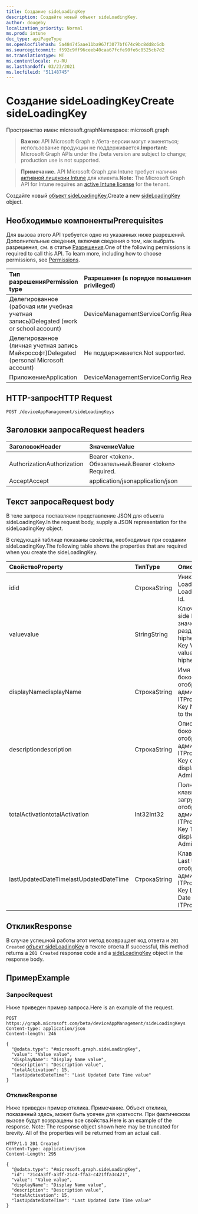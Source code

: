 ```yaml
---
title: Создание sideLoadingKey
description: Создайте новый объект sideLoadingKey.
author: dougeby
localization_priority: Normal
ms.prod: intune
doc_type: apiPageType
ms.openlocfilehash: 5a484745aae11ba967f3077bf674c9bc8dd8c6db
ms.sourcegitcommit: f592c9ff96ceeb40caa67fcfe90fe6c8525cb7d2
ms.translationtype: MT
ms.contentlocale: ru-RU
ms.lasthandoff: 03/23/2021
ms.locfileid: "51148745"
---
```

# <a name="create-sideloadingkey"></a><span data-ttu-id="ea39d-103">Создание sideLoadingKey</span><span class="sxs-lookup"><span data-stu-id="ea39d-103">Create sideLoadingKey</span></span>

<span data-ttu-id="ea39d-104">Пространство имен: microsoft.graph</span><span class="sxs-lookup"><span data-stu-id="ea39d-104">Namespace: microsoft.graph</span></span>

> <span data-ttu-id="ea39d-105">**Важно:** API Microsoft Graph в /бета-версии могут изменяться; использование продукции не поддерживается.</span><span class="sxs-lookup"><span data-stu-id="ea39d-105">**Important:** Microsoft Graph APIs under the /beta version are subject to change; production use is not supported.</span></span>

> <span data-ttu-id="ea39d-106">**Примечание.** API Microsoft Graph для Intune требует наличия [активной лицензии Intune](https://go.microsoft.com/fwlink/?linkid=839381) для клиента.</span><span class="sxs-lookup"><span data-stu-id="ea39d-106">**Note:** The Microsoft Graph API for Intune requires an [active Intune license](https://go.microsoft.com/fwlink/?linkid=839381) for the tenant.</span></span>

<span data-ttu-id="ea39d-107">Создайте новый [объект sideLoadingKey.](../resources/intune-onboarding-sideloadingkey.md)</span><span class="sxs-lookup"><span data-stu-id="ea39d-107">Create a new [sideLoadingKey](../resources/intune-onboarding-sideloadingkey.md) object.</span></span>

## <a name="prerequisites"></a><span data-ttu-id="ea39d-108">Необходимые компоненты</span><span class="sxs-lookup"><span data-stu-id="ea39d-108">Prerequisites</span></span>
<span data-ttu-id="ea39d-p101">Для вызова этого API требуется одно из указанных ниже разрешений. Дополнительные сведения, включая сведения о том, как выбрать разрешения, см. в статье [Разрешения](/graph/permissions-reference).</span><span class="sxs-lookup"><span data-stu-id="ea39d-p101">One of the following permissions is required to call this API. To learn more, including how to choose permissions, see [Permissions](/graph/permissions-reference).</span></span>

|<span data-ttu-id="ea39d-111">Тип разрешения</span><span class="sxs-lookup"><span data-stu-id="ea39d-111">Permission type</span></span>|<span data-ttu-id="ea39d-112">Разрешения (в порядке повышения привилегий)</span><span class="sxs-lookup"><span data-stu-id="ea39d-112">Permissions (from least to most privileged)</span></span>|
|:---|:---|
|<span data-ttu-id="ea39d-113">Делегированное (рабочая или учебная учетная запись)</span><span class="sxs-lookup"><span data-stu-id="ea39d-113">Delegated (work or school account)</span></span>|<span data-ttu-id="ea39d-114">DeviceManagementServiceConfig.ReadWrite.All</span><span class="sxs-lookup"><span data-stu-id="ea39d-114">DeviceManagementServiceConfig.ReadWrite.All</span></span>|
|<span data-ttu-id="ea39d-115">Делегированное (личная учетная запись Майкрософт)</span><span class="sxs-lookup"><span data-stu-id="ea39d-115">Delegated (personal Microsoft account)</span></span>|<span data-ttu-id="ea39d-116">Не поддерживается.</span><span class="sxs-lookup"><span data-stu-id="ea39d-116">Not supported.</span></span>|
|<span data-ttu-id="ea39d-117">Приложение</span><span class="sxs-lookup"><span data-stu-id="ea39d-117">Application</span></span>|<span data-ttu-id="ea39d-118">DeviceManagementServiceConfig.ReadWrite.All</span><span class="sxs-lookup"><span data-stu-id="ea39d-118">DeviceManagementServiceConfig.ReadWrite.All</span></span>|

## <a name="http-request"></a><span data-ttu-id="ea39d-119">HTTP-запрос</span><span class="sxs-lookup"><span data-stu-id="ea39d-119">HTTP Request</span></span>
<!-- {
  "blockType": "ignored"
}
-->
``` http
POST /deviceAppManagement/sideLoadingKeys
```

## <a name="request-headers"></a><span data-ttu-id="ea39d-120">Заголовки запроса</span><span class="sxs-lookup"><span data-stu-id="ea39d-120">Request headers</span></span>
|<span data-ttu-id="ea39d-121">Заголовок</span><span class="sxs-lookup"><span data-stu-id="ea39d-121">Header</span></span>|<span data-ttu-id="ea39d-122">Значение</span><span class="sxs-lookup"><span data-stu-id="ea39d-122">Value</span></span>|
|:---|:---|
|<span data-ttu-id="ea39d-123">Authorization</span><span class="sxs-lookup"><span data-stu-id="ea39d-123">Authorization</span></span>|<span data-ttu-id="ea39d-124">Bearer &lt;token&gt;. Обязательный.</span><span class="sxs-lookup"><span data-stu-id="ea39d-124">Bearer &lt;token&gt; Required.</span></span>|
|<span data-ttu-id="ea39d-125">Accept</span><span class="sxs-lookup"><span data-stu-id="ea39d-125">Accept</span></span>|<span data-ttu-id="ea39d-126">application/json</span><span class="sxs-lookup"><span data-stu-id="ea39d-126">application/json</span></span>|

## <a name="request-body"></a><span data-ttu-id="ea39d-127">Текст запроса</span><span class="sxs-lookup"><span data-stu-id="ea39d-127">Request body</span></span>
<span data-ttu-id="ea39d-128">В теле запроса поставляем представление JSON для объекта sideLoadingKey.</span><span class="sxs-lookup"><span data-stu-id="ea39d-128">In the request body, supply a JSON representation for the sideLoadingKey object.</span></span>

<span data-ttu-id="ea39d-129">В следующей таблице показаны свойства, необходимые при создании sideLoadingKey.</span><span class="sxs-lookup"><span data-stu-id="ea39d-129">The following table shows the properties that are required when you create the sideLoadingKey.</span></span>

|<span data-ttu-id="ea39d-130">Свойство</span><span class="sxs-lookup"><span data-stu-id="ea39d-130">Property</span></span>|<span data-ttu-id="ea39d-131">Тип</span><span class="sxs-lookup"><span data-stu-id="ea39d-131">Type</span></span>|<span data-ttu-id="ea39d-132">Описание</span><span class="sxs-lookup"><span data-stu-id="ea39d-132">Description</span></span>|
|:---|:---|:---|
|<span data-ttu-id="ea39d-133">id</span><span class="sxs-lookup"><span data-stu-id="ea39d-133">id</span></span>|<span data-ttu-id="ea39d-134">Строка</span><span class="sxs-lookup"><span data-stu-id="ea39d-134">String</span></span>|<span data-ttu-id="ea39d-135">Уникальный ID side Loading Key.</span><span class="sxs-lookup"><span data-stu-id="ea39d-135">Side Loading Key Unique Id.</span></span>|
|<span data-ttu-id="ea39d-136">value</span><span class="sxs-lookup"><span data-stu-id="ea39d-136">value</span></span>|<span data-ttu-id="ea39d-137">String</span><span class="sxs-lookup"><span data-stu-id="ea39d-137">String</span></span>|<span data-ttu-id="ea39d-138">Ключевое значение side Loading — это значение 5x5, разделенное hiphens.</span><span class="sxs-lookup"><span data-stu-id="ea39d-138">Side Loading Key Value, it is 5x5 value, seperated by hiphens.</span></span>|
|<span data-ttu-id="ea39d-139">displayName</span><span class="sxs-lookup"><span data-stu-id="ea39d-139">displayName</span></span>|<span data-ttu-id="ea39d-140">Строка</span><span class="sxs-lookup"><span data-stu-id="ea39d-140">String</span></span>|<span data-ttu-id="ea39d-141">Имя клавиши боковой загрузки, отображаемой администраторам ITPro.</span><span class="sxs-lookup"><span data-stu-id="ea39d-141">Side Loading Key Name displayed to the ITPro Admins.</span></span>|
|<span data-ttu-id="ea39d-142">description</span><span class="sxs-lookup"><span data-stu-id="ea39d-142">description</span></span>|<span data-ttu-id="ea39d-143">Строка</span><span class="sxs-lookup"><span data-stu-id="ea39d-143">String</span></span>|<span data-ttu-id="ea39d-144">Описание клавиши боковой загрузки, отображаемой администраторам ITPro..</span><span class="sxs-lookup"><span data-stu-id="ea39d-144">Side Loading Key description displayed to the ITPro Admins..</span></span>|
|<span data-ttu-id="ea39d-145">totalActivation</span><span class="sxs-lookup"><span data-stu-id="ea39d-145">totalActivation</span></span>|<span data-ttu-id="ea39d-146">Int32</span><span class="sxs-lookup"><span data-stu-id="ea39d-146">Int32</span></span>|<span data-ttu-id="ea39d-147">Полная активация клавиши боковой загрузки, отображаемая администраторам ITPro.</span><span class="sxs-lookup"><span data-stu-id="ea39d-147">Side Loading Key Total Activation displayed to the ITPro Admins.</span></span>|
|<span data-ttu-id="ea39d-148">lastUpdatedDateTime</span><span class="sxs-lookup"><span data-stu-id="ea39d-148">lastUpdatedDateTime</span></span>|<span data-ttu-id="ea39d-149">Строка</span><span class="sxs-lookup"><span data-stu-id="ea39d-149">String</span></span>|<span data-ttu-id="ea39d-150">Клавиша side Loading Last Updated Date, отображаемая администраторам ITPro.</span><span class="sxs-lookup"><span data-stu-id="ea39d-150">Side Loading Key Last Updated Date displayed to the ITPro Admins.</span></span>|



## <a name="response"></a><span data-ttu-id="ea39d-151">Отклик</span><span class="sxs-lookup"><span data-stu-id="ea39d-151">Response</span></span>
<span data-ttu-id="ea39d-152">В случае успешной работы этот метод возвращает код ответа и `201 Created` [объект sideLoadingKey](../resources/intune-onboarding-sideloadingkey.md) в тексте ответа.</span><span class="sxs-lookup"><span data-stu-id="ea39d-152">If successful, this method returns a `201 Created` response code and a [sideLoadingKey](../resources/intune-onboarding-sideloadingkey.md) object in the response body.</span></span>

## <a name="example"></a><span data-ttu-id="ea39d-153">Пример</span><span class="sxs-lookup"><span data-stu-id="ea39d-153">Example</span></span>

### <a name="request"></a><span data-ttu-id="ea39d-154">Запрос</span><span class="sxs-lookup"><span data-stu-id="ea39d-154">Request</span></span>
<span data-ttu-id="ea39d-155">Ниже приведен пример запроса.</span><span class="sxs-lookup"><span data-stu-id="ea39d-155">Here is an example of the request.</span></span>
``` http
POST https://graph.microsoft.com/beta/deviceAppManagement/sideLoadingKeys
Content-type: application/json
Content-length: 246

{
  "@odata.type": "#microsoft.graph.sideLoadingKey",
  "value": "Value value",
  "displayName": "Display Name value",
  "description": "Description value",
  "totalActivation": 15,
  "lastUpdatedDateTime": "Last Updated Date Time value"
}
```

### <a name="response"></a><span data-ttu-id="ea39d-156">Отклик</span><span class="sxs-lookup"><span data-stu-id="ea39d-156">Response</span></span>
<span data-ttu-id="ea39d-p102">Ниже приведен пример отклика. Примечание. Объект отклика, показанный здесь, может быть усечен для краткости. При фактическом вызове будут возвращены все свойства.</span><span class="sxs-lookup"><span data-stu-id="ea39d-p102">Here is an example of the response. Note: The response object shown here may be truncated for brevity. All of the properties will be returned from an actual call.</span></span>
``` http
HTTP/1.1 201 Created
Content-Type: application/json
Content-Length: 295

{
  "@odata.type": "#microsoft.graph.sideLoadingKey",
  "id": "21c4a3ff-a3ff-21c4-ffa3-c421ffa3c421",
  "value": "Value value",
  "displayName": "Display Name value",
  "description": "Description value",
  "totalActivation": 15,
  "lastUpdatedDateTime": "Last Updated Date Time value"
}
```




